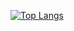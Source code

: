 [![Top Langs](https://github-readme-stats.vercel.app/api/top-langs/?username=Zeann3th&size_weight=0.5&count_weight=0.5&langs_count=5)](https://github.com/anuraghazra/github-readme-stats)
